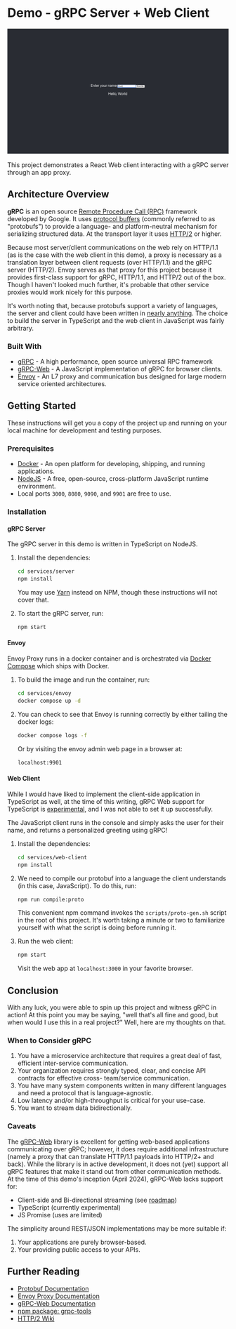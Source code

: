 # Demo - gRPC Server + Web Client

![A screenshot of the web application saying "Hello, World" over gRPC](_assets/screenshot.png)

This project demonstrates a React Web client interacting with a gRPC server through an app proxy.

## Architecture Overview

**gRPC** is an open source [Remote Procedure Call (RPC)](https://en.wikipedia.org/wiki/Remote_procedure_call) framework developed by Google.
It uses [protocol buffers](https://protobuf.dev/) (commonly referred to as "protobufs") to provide a language- and platform-neutral mechanism for serializing structured data.
At the transport layer it uses [HTTP/2](https://datatracker.ietf.org/doc/html/rfc9113) or higher.

Because most server/client communications on the web rely on HTTP/1.1 (as is the case with the web client in this demo), a proxy is necessary as a translation layer between client requests (over HTTP/1.1) and the gRPC server (HTTP/2).
Envoy serves as that proxy for this project because it provides first-class support for gRPC, HTTP/1.1, and HTTP/2 out of the box.
Though I haven't looked much further, it's probable that other service proxies would work nicely for this purpose.

It's worth noting that, because protobufs support a variety of languages, the server and client could have been written in [nearly anything](https://protobuf.dev/getting-started/).
The choice to build the server in TypeScript and the web client in JavaScript was fairly arbitrary.

### Built With

*   [gRPC](https://grpc.io/) - A high performance, open source universal RPC framework
*   [gRPC-Web](https://github.com/grpc/grpc-web) - A JavaScript implementation of gRPC for browser clients.
*   [Envoy](https://www.envoyproxy.io/) - An L7 proxy and communication bus designed for large modern service oriented architectures.

## Getting Started

These instructions will get you a copy of the project up and running on your local machine for development and testing purposes.

### Prerequisites

*   [Docker](https://www.docker.com/) - An open platform for developing, shipping, and running applications.
*   [NodeJS](https://nodejs.org/en) - A free, open-source, cross-platform JavaScript runtime environment.
*   Local ports `3000`, `8080`, `9090`, and `9901` are free to use.

### Installation

#### gRPC Server

The gRPC server in this demo is written in TypeScript on NodeJS.

1.  Install the dependencies:

    ```sh
    cd services/server
    npm install
    ```

    You may use [Yarn](https://yarnpkg.com/) instead on NPM, though these instructions will not cover that.

2.  To start the gRPC server, run:

    ```sh
    npm start
    ```

#### Envoy

Envoy Proxy runs in a docker container and is orchestrated via [Docker Compose](https://docs.docker.com/compose/) which ships with Docker.

1.  To build the image and run the container, run:

    ```sh
    cd services/envoy
    docker compose up -d
    ```

2.  You can check to see that Envoy is running correctly by either tailing the docker logs:

    ```sh
    docker compose logs -f
    ```

    Or by visiting the envoy admin web page in a browser at:

    ```sh
    localhost:9901
    ```

#### Web Client

While I would have liked to implement the client-side application in TypeScript as well, at the time of this writing, gRPC Web support for TypeScript is [experimental](https://www.npmjs.com/package/grpc-web#typescript-support), and I was not able to set it up successfully.

The JavaScript client runs in the console and simply asks the user for their name, and returns a personalized greeting using gRPC!

1.  Install the dependencies:

    ```sh
    cd services/web-client
    npm install
    ```

2.  We need to compile our protobuf into a language the client understands (in this case, JavaScript).
    To do this, run:

    ```sh
    npm run compile:proto
    ```

    This convenient npm command invokes the `scripts/proto-gen.sh` script in the root of this project.
    It's worth taking a minute or two to familiarize yourself with what the script is doing before running it.

3.  Run the web client:

    ```sh
    npm start
    ```

    Visit the web app at `localhost:3000` in your favorite browser.

## Conclusion

With any luck, you were able to spin up this project and witness gRPC in action!
At this point you may be saying, "well that's all fine and good, but when would I use this in a real project?"
Well, here are my thoughts on that.

### When to Consider gRPC

1.  You have a microservice architecture that requires a great deal of fast, efficient inter-service communication.
2.  Your organization requires strongly typed, clear, and concise API contracts for effective cross- team/service communication.
3.  You have many system components written in many different languages and need a protocol that is language-agnostic.
4.  Low latency and/or high-throughput is critical for your use-case.
5.  You want to stream data bidirectionally.

### Caveats

The [gRPC-Web](https://github.com/grpc/grpc-web) library is excellent for getting web-based applications communicating over gRPC; however, it does require additional infrastructure (namely a proxy that can translate HTTP/1.1 payloads into HTTP/2+ and back).
While the library is in active development, it does not (yet) support all gRPC features that make it stand out from other communication methods.
At the time of this demo's inception (April 2024), gRPC-Web lacks support for:

*   Client-side and Bi-directional streaming (see [roadmap](https://github.com/grpc/grpc-web/blob/master/doc/streaming-roadmap.md))
*   TypeScript (currently experimental)
*   JS Promise (uses are limited)

The simplicity around REST/JSON implementations may be more suitable if:

1.  Your applications are purely browser-based.
2.  Your providing public access to your APIs.

## Further Reading

*   [Protobuf Documentation](https://protobuf.dev/overview/)
*   [Envoy Proxy Documentation](https://www.envoyproxy.io/docs/envoy/v1.29.3/)
*   [gRPC-Web Documentation](https://grpc.io/docs/platforms/web/)
*   [npm package: grpc-tools](https://www.npmjs.com/package/grpc-tools)
*   [HTTP/2 Wiki](https://en.wikipedia.org/wiki/HTTP/2)
